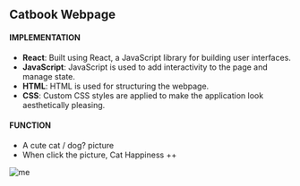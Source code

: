 ## Catbook Webpage

#### IMPLEMENTATION

- **React**: Built using React, a JavaScript library for building user interfaces. 
- **JavaScript**: JavaScript is used to add interactivity to the page and manage state.
- **HTML**: HTML is used for structuring the webpage. 
- **CSS**: Custom CSS styles are applied to make the application look aesthetically pleasing. 

#### FUNCTION

- A cute cat / dog? picture
- When click the picture, Cat Happiness ++

![me](D:\learn_code\weblab\catbook-react\demo.gif)